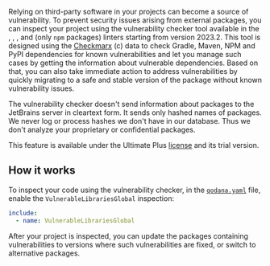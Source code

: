 [//]: # (title: Vulnerability checker)

Relying on third-party software in your projects can become a source of vulnerability. To prevent security issues arising
from external packages, you can inspect your project using the vulnerability checker tool available in the 
[](qodana-jvm.md), [](qodana-python.md), [](qodana-go.md), and [](qodana-js.md) (only `npm` packages) linters 
starting from version 2023.2. This tool is designed using the 
[Checkmarx](https://checkmarx.com/) (c) data to check Gradle, Maven, NPM and PyPI dependencies for known vulnerabilities 
and let you manage such cases by getting the information about vulnerable dependencies. Based on that, you can also take 
immediate action to address vulnerabilities by quickly migrating to a safe and stable version of the package without 
known vulnerability issues.

The vulnerability checker doesn't send information about packages to the JetBrains server in cleartext form. 
It sends only hashed names of packages. 
We never log or process hashes we don't have in our database. Thus we don't analyze your proprietary or confidential packages.

This feature is available under the Ultimate Plus [license](pricing.md) and its trial version.

## How it works

To inspect your code using the vulnerability checker, in the [`qodana.yaml`](qodana-yaml.md) file, enable 
the `VulnerableLibrariesGlobal` inspection: 

<chunk id="package-checking-enable">

```yaml
include:
  - name: VulnerableLibrariesGlobal
```

</chunk>

After your project is inspected, you can update the packages containing vulnerabilities to versions where such 
vulnerabilities are fixed, or switch to alternative packages.